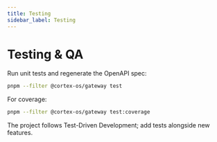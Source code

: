 ```yaml
---
title: Testing
sidebar_label: Testing
---
```


# Testing & QA

Run unit tests and regenerate the OpenAPI spec:
```bash
pnpm --filter @cortex-os/gateway test
```

For coverage:
```bash
pnpm --filter @cortex-os/gateway test:coverage
```

The project follows Test-Driven Development; add tests alongside new features.
